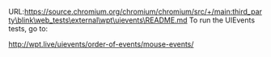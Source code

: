 URL:https://source.chromium.org/chromium/chromium/src/+/main:third_party\blink\web_tests\external\wpt\uievents\README.md
To run the UIEvents tests, go to:

http://wpt.live/uievents/order-of-events/mouse-events/
